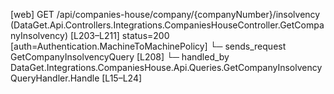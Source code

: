 [web] GET /api/companies-house/company/{companyNumber}/insolvency  (DataGet.Api.Controllers.Integrations.CompaniesHouseController.GetCompanyInsolvency)  [L203–L211] status=200 [auth=Authentication.MachineToMachinePolicy]
  └─ sends_request GetCompanyInsolvencyQuery [L208]
    └─ handled_by DataGet.Integrations.CompaniesHouse.Api.Queries.GetCompanyInsolvencyQueryHandler.Handle [L15–L24]

